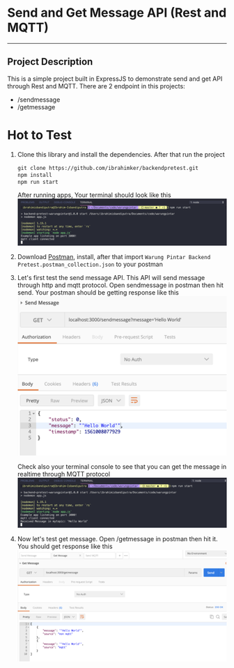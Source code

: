 # Send and Get Message API (Rest and MQTT)
---
## Project Description
This is a simple project built in ExpressJS to demonstrate send and get API through Rest and MQTT. There are 2 endpoint in this projects:
  - /sendmessage
  - /getmessage
 
# Hot to Test
1. Clone this library and install the dependencies. After that run the project
    ```
    git clone https://github.com/ibrahimker/backendpretest.git
    npm install
    npm run start
    ```
   After running apps, Your terminal should look like this
    ![start message](https://raw.githubusercontent.com/ibrahimker/backendpretest/master/img/startapp.png "start message")
2. Download [Postman](https://www.getpostman.com/), install, after that import ```Warung Pintar Backend Pretest.postman_collection.json``` to your postman
3. Let's first test the send message API. This API will send message through http and mqtt protocol. Open sendmessage in postman then hit send. Your postman should be getting response like this
    ![send message](https://raw.githubusercontent.com/ibrahimker/backendpretest/master/img/sendmessage.png "send message")

    Check also your terminal console to see that you can get the message in realtime through MQTT protocol
    ![mqtt message](https://raw.githubusercontent.com/ibrahimker/backendpretest/master/img/mqttmessage.png "mqtt message")
4.  Now let's test get message. Open /getmessage in postman then hit it. You should get response like this
    ![get message](https://raw.githubusercontent.com/ibrahimker/backendpretest/master/img/getmessageresult.png "get message")